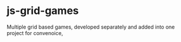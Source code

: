 # js-grid-games
Multiple grid based games, developed separately and added into one project for convenoice,
